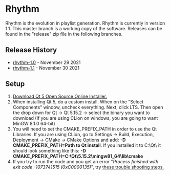 # Rhythm

Rhythm is the evolution in playlist generation.  Rhythm is currently in version 1.1.  This master branch is a working copy
of the software.  Releases can be found in the "release" zip file in the following branches.

## Release History
- [rhythm-1.0](http://jira.caslab.queensu.ca:7990/projects/TN/repos/rhythm/browse?at=refs%2Fheads%2Frhythm-1.0) - November 29 2021
- [rhythm-1.1](http://jira.caslab.queensu.ca:7990/projects/TN/repos/rhythm/browse?at=refs%2Fheads%2Frhythm-1.1) - November 30 2021

## Setup
1) [Download Qt 5 Open Source Online Installer.](https://www.qt.io/download-qt-installer?hsCtaTracking=99d9dd4f-5681-48d2-b096-470725510d34%7C074ddad0-fdef-4e53-8aa8-5e8a876d6ab4)  
2) When installing Qt 5, do a custom install.  When on the "Select Components" window, uncheck everything. Next, click
LTS.  Then open the drop down for Qt -> Qt 5.15.2 -> select the binary you want to download (If you are using CLion on
windows, you are going to want MinGW 8.1.0 64-bit)
3) You will need to set the CMAKE_PREFIX_PATH in order to use the Qt Libraries.  If you are using CLion, go to Settings
-> Build, Execution, Deployment -> CMake -> CMake Options and add: **-D CMAKE_PREFIX_PATH=Path to Qt install**.  If you 
installed it to C:\Qt\ it should look something like this: **-D CMAKE_PREFIX_PATH=C:\Qt\5.15.2\mingw81_64\lib\cmake**
4) If you try to run the code and you get an error "*Process finished with exit code -1073741515 (0xC0000135)*", try [these
trouble shooting steps.](https://www.jetbrains.com/help/clion/qt-tutorial.html#troubleshooting)